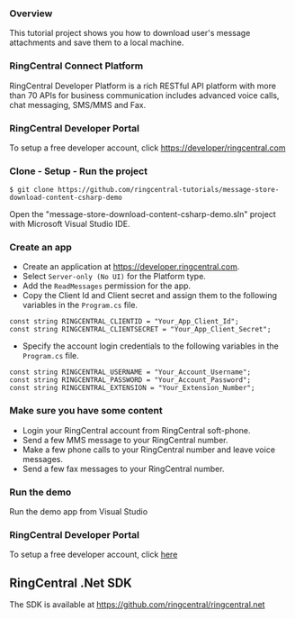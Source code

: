 ### Overview
This tutorial project shows you how to download user's message attachments and save them to a local machine.

### RingCentral Connect Platform
RingCentral Developer Platform is a rich RESTful API platform with more than 70 APIs for business communication includes advanced voice calls, chat messaging, SMS/MMS and Fax.

### RingCentral Developer Portal
To setup a free developer account, click [https://developer/ringcentral.com](here)

### Clone - Setup - Run the project
```
$ git clone https://github.com/ringcentral-tutorials/message-store-download-content-csharp-demo
```

Open the "message-store-download-content-csharp-demo.sln" project with Microsoft Visual Studio IDE.

### Create an app
* Create an application at https://developer.ringcentral.com.
* Select `Server-only (No UI)` for the Platform type.
* Add the `ReadMessages` permission for the app.
* Copy the Client Id and Client secret and assign them to the following variables in the `Program.cs` file.
```
const string RINGCENTRAL_CLIENTID = "Your_App_Client_Id";
const string RINGCENTRAL_CLIENTSECRET = "Your_App_Client_Secret";
```
* Specify the account login credentials to the following variables in the `Program.cs` file.
```
const string RINGCENTRAL_USERNAME = "Your_Account_Username";
const string RINGCENTRAL_PASSWORD = "Your_Account_Password";
const string RINGCENTRAL_EXTENSION = "Your_Extension_Number";
```

### Make sure you have some content
* Login your RingCentral account from RingCentral soft-phone.
* Send a few MMS message to your RingCentral number.
* Make a few phone calls to your RingCentral number and leave voice messages.
* Send a few fax messages to your RingCentral number.

### Run the demo
Run the demo app from Visual Studio

### RingCentral Developer Portal
To setup a free developer account, click [here](https://developer/ringcentral.com)

## RingCentral .Net SDK
The SDK is available at https://github.com/ringcentral/ringcentral.net
